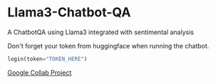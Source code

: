 # Llama3-Chatbot-QA
A ChatbotQA using Llama3 integrated with sentimental analysis

Don't forget your token from huggingface when running the chatbot.

```py
login(token="TOKEN_HERE")
```


[Google Collab Project](https://colab.research.google.com/drive/146q5sIKVmpB1G489kyhmivPFd-0RpEcj?authuser=3#scrollTo=lhTccO7qcx2W)

